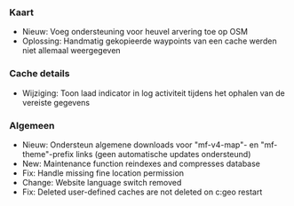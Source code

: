 
### Kaart
- Nieuw: Voeg ondersteuning voor heuvel arvering toe op OSM
- Oplossing: Handmatig gekopieerde waypoints van een cache werden niet allemaal weergegeven

### Cache details
- Wijziging: Toon laad indicator in log activiteit tijdens het ophalen van de vereiste gegevens

### Algemeen
- Nieuw: Ondersteun algemene downloads voor "mf-v4-map"- en "mf-theme"-prefix links (geen automatische updates ondersteund)
- New: Maintenance function reindexes and compresses database
- Fix: Handle missing fine location permission
- Change: Website language switch removed
- Fix: Deleted user-defined caches are not deleted on c:geo restart
